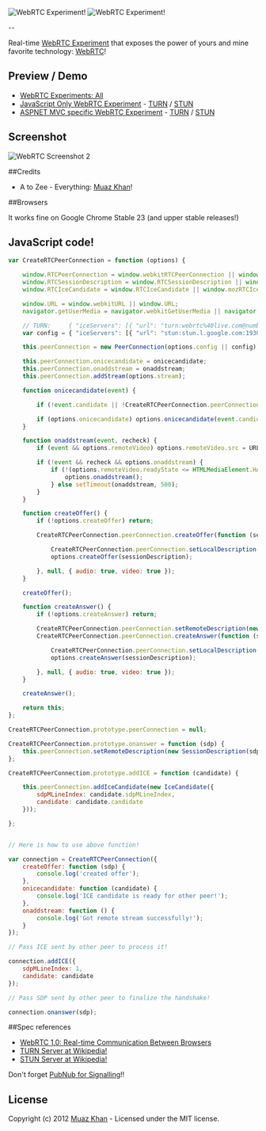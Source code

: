 ![WebRTC Experiment!](http://goo.gl/eHcyi)
![WebRTC Experiment!](https://sites.google.com/site/muazkh/logo.png)

--

Real-time [WebRTC Experiment](https://webrtc-experiment.appspot.com) that exposes the power of yours and mine favorite technology: [WebRTC](http://www.webrtc.org/)! 

## Preview / Demo

* [WebRTC Experiments: All](https://webrtc-experiment.appspot.com)
* [JavaScript Only WebRTC Experiment](https://webrtc-experiment.appspot.com/javascript/) - [TURN](https://webrtc-experiment.appspot.com/javascript/?turn=true) / [STUN](https://webrtc-experiment.appspot.com/javascript/)
* [ASPNET MVC specific WebRTC Experiment](https://webrtc-experiment.appspot.com/aspnet-mvc/) - [TURN](https://webrtc-experiment.appspot.com/aspnet-mvc/?turn=true) / [STUN](https://webrtc-experiment.appspot.com/aspnet-mvc/)

## Screenshot

![WebRTC Screenshot 2](https://muazkh.appspot.com/images/WebRTC.png)

##Credits

* A to Zee - Everything: [Muaz Khan](http://github.com/muaz-khan)!

##Browsers

It works fine on Google Chrome Stable 23 (and upper stable releases!)

## JavaScript code!

```javascript
var CreateRTCPeerConnection = function (options) {

    window.RTCPeerConnection = window.webkitRTCPeerConnection || window.mozRTCPeerConnection || window.RTCPeerConnection;
    window.RTCSessionDescription = window.RTCSessionDescription || window.mozRTCSessionDescription || window.RTCSessionDescription;
    window.RTCIceCandidate = window.RTCIceCandidate || window.mozRTCIceCandidate || window.RTCIceCandidate;

    window.URL = window.webkitURL || window.URL;
    navigator.getUserMedia = navigator.webkitGetUserMedia || navigator.mozGetUserMedia || navigator.getUserMedia;

	// TURN:     { "iceServers": [{ "url": "turn:webrtc%40live.com@numb.viagenie.ca", "credential": "muazkh" }] }
    var config = { "iceServers": [{ "url": "stun:stun.l.google.com:19302"}] };

    this.peerConnection = new PeerConnection(options.config || config);

    this.peerConnection.onicecandidate = onicecandidate;
    this.peerConnection.onaddstream = onaddstream;
    this.peerConnection.addStream(options.stream);

    function onicecandidate(event) {

        if (!event.candidate || !CreateRTCPeerConnection.peerConnection) return;

        if (options.onicecandidate) options.onicecandidate(event.candidate);
    }

    function onaddstream(event, recheck) {
        if (event && options.remoteVideo) options.remoteVideo.src = URL.createObjectURL(event.stream);

        if (!event && recheck && options.onaddstream) {
            if (!(options.remoteVideo.readyState <= HTMLMediaElement.HAVE_CURRENT_DATA || options.remoteVideo.paused || options.remoteVideo.currentTime <= 0)) {
                options.onaddstream();
            } else setTimeout(onaddstream, 500);
        }
    }

    function createOffer() {
        if (!options.createOffer) return;

        CreateRTCPeerConnection.peerConnection.createOffer(function (sessionDescription) {

            CreateRTCPeerConnection.peerConnection.setLocalDescription(sessionDescription);
            options.createOffer(sessionDescription);

        }, null, { audio: true, video: true });
    }

    createOffer();

    function createAnswer() {
        if (!options.createAnswer) return;

        CreateRTCPeerConnection.peerConnection.setRemoteDescription(new SessionDescription(options.offer));
        CreateRTCPeerConnection.peerConnection.createAnswer(function (sessionDescription) {

            CreateRTCPeerConnection.peerConnection.setLocalDescription(sessionDescription);
            options.createAnswer(sessionDescription);

        }, null, { audio: true, video: true });
    }

    createAnswer();

    return this;
};

CreateRTCPeerConnection.prototype.peerConnection = null;

CreateRTCPeerConnection.prototype.onanswer = function (sdp) {
    this.peerConnection.setRemoteDescription(new SessionDescription(sdp));
};

CreateRTCPeerConnection.prototype.addICE = function (candidate) {

    this.peerConnection.addIceCandidate(new IceCandidate({
        sdpMLineIndex: candidate.sdpMLineIndex,
        candidate: candidate.candidate
    }));

};


// Here is how to use above function!

var connection = CreateRTCPeerConnection({
    createOffer: function (sdp) {
        console.log('created offer');
    },
    onicecandidate: function (candidate) {
        console.log('ICE candidate is ready for other peer!');
    },
    onaddstream: function () {
        console.log('Got remote stream successfully!');
    }
});

// Pass ICE sent by other peer to process it!

connection.addICE({
    sdpMLineIndex: 1,
    candidate: candidate
});

// Pass SDP sent by other peer to finalize the handshake!

connection.onanswer(sdp);
```

##Spec references 

* [WebRTC 1.0: Real-time Communication Between Browsers](http://dev.w3.org/2011/webrtc/editor/webrtc.html)
* [TURN Server at Wikipedia!](http://en.wikipedia.org/wiki/Traversal_Using_Relays_around_NAT)
* [STUN Server at Wikipedia!](http://en.wikipedia.org/wiki/STUN)

Don't forget [PubNub for Signalling](http://www.pubnub.com/tutorial/javascript-push-api)!!

## License
Copyright (c) 2012 [Muaz Khan](https://plus.google.com/100325991024054712503) - Licensed under the MIT license.